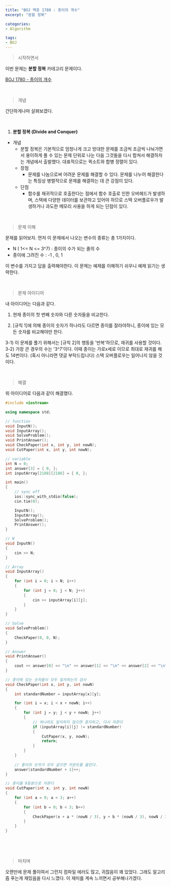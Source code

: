 ```yaml
---
title: "BOJ 백준 1780 : 종이의 개수"
excerpt: "분할 정복"

categories:
- Algorithm

tags:
- BOJ
---
```


> 시작하면서

 이번 문제는 **분할 정복** 카테고리 문제이다.

[BOJ 1780 - 종이의 개수](https://www.acmicpc.net/problem/1780)    

​    

> 개념

간단하게나마 살펴보겠다.    

​    

1. **분할 정복 (Divide and Conquer)**
- 개념
     - 분할 정복은 기본적으로 엄청나게 크고 방대한 문제를 조금씩 조금씩 나눠가면서 용이하게 풀 수 있는 문제 단위로 나눈 다음 그것들을 다시 합쳐서 해결하자는 개념에서 출발했다. 대표적으로는 퀵소트와 합병 정렬이 있다.
   - 장점
     - 문제를 나눔으로써 어려운 문제를 해결할 수 있다. 문제를 나누어 해결한다는 특징상 병렬적으로 문제를 해결하는 데 큰 강점이 있다.
   - 단점
     - 함수를 재귀적으로 호출한다는 점에서 함수 호출로 인한 오버헤드가 발생하며, 스택에 다양한 데이터를 보관하고 있어야 하므로 스택 오버플로우가 발생하거나 과도한 메모리 사용을 하게 되는 단점이 있다.    
       
   

​    

> 문제 이해

 문제를 읽어보자. 먼저 이 문제에서 나오는 변수의 종류는 총 1가지이다.

- N ( 1<= N <= 3^7) : 종이의 수가 되는 줄의 수
- 종이에 그려진 수 : -1 , 0, 1

 이 변수를 가지고 답을 출력해야한다. 이 문제는 예제를 이해하기 쉬우니 예제 읽기는 생략한다.    

​     

> 문제 아이디어

 내 아이디어는 다음과 같다.

1) 현재 종이의 첫 번째 숫자와 다른 숫자들을 비교한다.

2) [규칙 1]에 의해 종이의 숫자가 하나라도 다르면 종이를 잘라야하니, 종이에 있는 모든 숫자를 비교해야만 한다.

3-1) 이 문제를 풀기 위해서는 [규칙 2]의 행동을 '반복'하므로, 재귀를 사용할 것이다.
3-2) 가장 큰 경우의 수는 '3^7'이다. 이때 종이는 가로x세로 이므로 최대로 재귀를 해도 14번이다. (혹시 아니라면 댓글 부탁드립니다) 스택 오버플로우는 일어나지 않을 것이다.    

​    

> 해결

 위 아이디어로 다음과 같이 해결했다.

```c++
#include <iostream>

using namespace std;

// function
void InputN();
void InputArray();
void SolveProblem();
void PrintAnswer();
void CheckPaper(int x, int y, int nowN);
void CutPaper(int x, int y, int nowN);

// variable
int N = 0;
int answer[3] = { 0, };
int inputArray[2188][2188] = { 0, };

int main()
{
	// sync off
	ios::sync_with_stdio(false);
	cin.tie(0);

	InputN();
	InputArray();
	SolveProblem();
	PrintAnswer();
}

// N
void InputN()
{	
	cin >> N;
}

// Array
void InputArray()
{
	for (int i = 0; i < N; i++)
	{
		for (int j = 0; j < N; j++)
		{
			cin >> inputArray[i][j];
		}
	}
}

// Solve
void SolveProblem()
{	
	CheckPaper(0, 0, N);
}

// Answer
void PrintAnswer()
{
	cout << answer[0] << "\n" << answer[1] << "\n" << answer[2] << "\n";
}

// 종이에 있는 숫자들이 모두 일치하는지 검사
void CheckPaper(int x, int y, int nowN)
{
	int standardNumber = inputArray[x][y];

	for (int i = x; i < x + nowN; i++)
	{
		for (int j = y; j < y + nowN; j++)
		{
			// 하나라도 일치하지 않으면 중지하고, 다시 자른다
			if (inputArray[i][j] != standardNumber)
			{
				CutPaper(x, y, nowN);
				return;
			}
		}
	}
	
	// 종이의 숫자가 모두 같으면 카운트를 올린다.
	answer[standardNumber + 1]++;
}

// 종이를 9등분으로 자른다
void CutPaper(int x, int y, int nowN)
{
	for (int a = 0; a < 3; a++)
	{
		for (int b = 0; b < 3; b++)
		{
			CheckPaper(x + a * (nowN / 3), y + b * (nowN / 3), nowN / 3);
		}
	}
}
```

​    

​    

> 마치며

 오랜만에 문제 풀이여서 그런지 컴파일 에러도 많고, 귀찮음이 꽤 있었다. 그래도 알고리즘 푸는게 재밌음을 다시 느꼈다. 이 재미를 계속 느끼면서 공부해나가겠다.